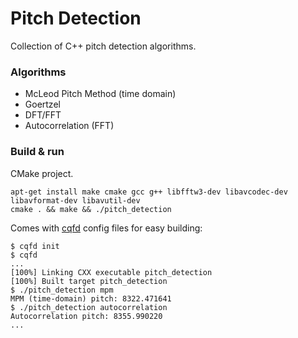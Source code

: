 # Pitch Detection

Collection of C++ pitch detection algorithms.

### Algorithms

* McLeod Pitch Method (time domain)
* Goertzel
* DFT/FFT
* Autocorrelation (FFT)


### Build & run

CMake project.

    apt-get install make cmake gcc g++ libfftw3-dev libavcodec-dev libavformat-dev libavutil-dev
    cmake . && make && ./pitch_detection

Comes with [cqfd](https://github.com/savoirfairelinux/cqfd) config files for easy building:

    $ cqfd init
    $ cqfd
    ...
    [100%] Linking CXX executable pitch_detection
    [100%] Built target pitch_detection 
    $ ./pitch_detection mpm
    MPM (time-domain) pitch: 8322.471641
    $ ./pitch_detection autocorrelation
    Autocorrelation pitch: 8355.990220
    ...
